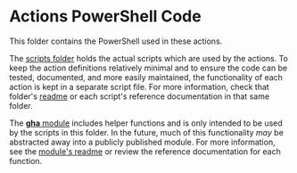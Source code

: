 # Actions PowerShell Code

This folder contains the PowerShell used in these actions.

The [scripts folder][scripts] holds the actual scripts which are used by the actions. To
keep the action definitions relatively minimal and to ensure the code can be tested, documented,
and more easily maintained, the functionality of each action is kept in a separate script file. For
more information, check that folder's [readme][scripts] or each script's reference documentation in
that same folder.

The [**gha** module][module] includes helper functions and is only intended to be used by the
scripts in this folder. In the future, much of this functionality _may_ be abstracted away into a
publicly published module. For more information, see the [module's readme][module] or review the
reference documentation for each function.

[module]: ./module/readme.md
[scripts]: ./scripts/readme.md
